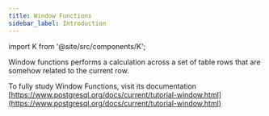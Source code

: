 ```yaml
---
title: Window Functions
sidebar_label: Introduction
---
```


import K from '@site/src/components/K';

Window functions performs a calculation across a set of table rows that are somehow related to the current row.

To fully study Window Functions, visit its documentation [https://www.postgresql.org/docs/current/tutorial-window.html](https://www.postgresql.org/docs/current/tutorial-window.html)